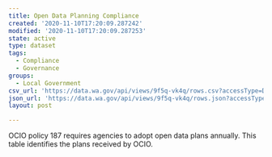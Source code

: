 ```yaml
---
title: Open Data Planning Compliance
created: '2020-11-10T17:20:09.287242'
modified: '2020-11-10T17:20:09.287253'
state: active
type: dataset
tags:
  - Compliance
  - Governance
groups:
  - Local Government
csv_url: 'https://data.wa.gov/api/views/9f5q-vk4q/rows.csv?accessType=DOWNLOAD'
json_url: 'https://data.wa.gov/api/views/9f5q-vk4q/rows.json?accessType=DOWNLOAD'
layout: post

---
```

OCIO policy 187 requires agencies to adopt open data plans annually. This table identifies the plans received by OCIO.
